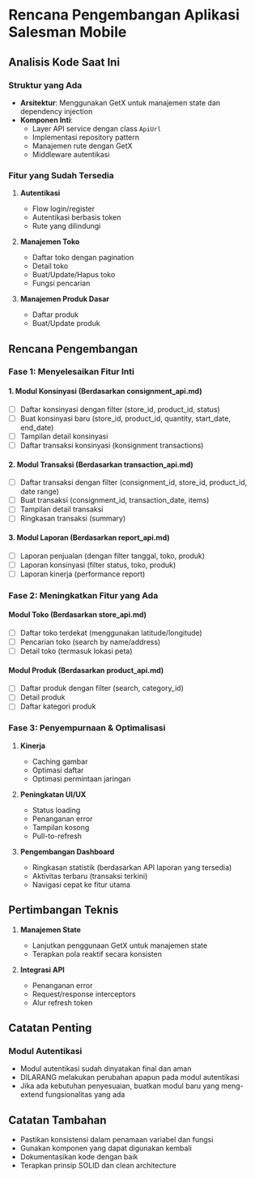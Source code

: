 # Rencana Pengembangan Aplikasi Salesman Mobile

## Analisis Kode Saat Ini

### Struktur yang Ada
- **Arsitektur**: Menggunakan GetX untuk manajemen state dan dependency injection
- **Komponen Inti**:
  - Layer API service dengan class `ApiUrl`
  - Implementasi repository pattern
  - Manajemen rute dengan GetX
  - Middleware autentikasi

### Fitur yang Sudah Tersedia
1. **Autentikasi**
   - Flow login/register
   - Autentikasi berbasis token
   - Rute yang dilindungi

2. **Manajemen Toko**
   - Daftar toko dengan pagination
   - Detail toko
   - Buat/Update/Hapus toko
   - Fungsi pencarian

3. **Manajemen Produk Dasar**
   - Daftar produk
   - Buat/Update produk

## Rencana Pengembangan

### Fase 1: Menyelesaikan Fitur Inti

#### 1. Modul Konsinyasi (Berdasarkan consignment_api.md)
- [ ] Daftar konsinyasi dengan filter (store_id, product_id, status)
- [ ] Buat konsinyasi baru (store_id, product_id, quantity, start_date, end_date)
- [ ] Tampilan detail konsinyasi
- [ ] Daftar transaksi konsinyasi (konsignment transactions)

#### 2. Modul Transaksi (Berdasarkan transaction_api.md)
- [ ] Daftar transaksi dengan filter (consignment_id, store_id, product_id, date range)
- [ ] Buat transaksi (consignment_id, transaction_date, items)
- [ ] Tampilan detail transaksi
- [ ] Ringkasan transaksi (summary)

#### 3. Modul Laporan (Berdasarkan report_api.md)
- [ ] Laporan penjualan (dengan filter tanggal, toko, produk)
- [ ] Laporan konsinyasi (filter status, toko, produk)
- [ ] Laporan kinerja (performance report)

### Fase 2: Meningkatkan Fitur yang Ada

#### Modul Toko (Berdasarkan store_api.md)
- [ ] Daftar toko terdekat (menggunakan latitude/longitude)
- [ ] Pencarian toko (search by name/address)
- [ ] Detail toko (termasuk lokasi peta)

#### Modul Produk (Berdasarkan product_api.md)
- [ ] Daftar produk dengan filter (search, category_id)
- [ ] Detail produk
- [ ] Daftar kategori produk

### Fase 3: Penyempurnaan & Optimalisasi

1. **Kinerja**
   - Caching gambar
   - Optimasi daftar
   - Optimasi permintaan jaringan

2. **Peningkatan UI/UX**
   - Status loading
   - Penanganan error
   - Tampilan kosong
   - Pull-to-refresh

3. **Pengembangan Dashboard**
   - Ringkasan statistik (berdasarkan API laporan yang tersedia)
   - Aktivitas terbaru (transaksi terkini)
   - Navigasi cepat ke fitur utama

## Pertimbangan Teknis

1. **Manajemen State**
   - Lanjutkan penggunaan GetX untuk manajemen state
   - Terapkan pola reaktif secara konsisten

2. **Integrasi API**
   - Penanganan error
   - Request/response interceptors
   - Alur refresh token

## Catatan Penting

### Modul Autentikasi
- Modul autentikasi sudah dinyatakan final dan aman
- DILARANG melakukan perubahan apapun pada modul autentikasi
- Jika ada kebutuhan penyesuaian, buatkan modul baru yang meng-extend fungsionalitas yang ada

## Catatan Tambahan
- Pastikan konsistensi dalam penamaan variabel dan fungsi
- Gunakan komponen yang dapat digunakan kembali
- Dokumentasikan kode dengan baik
- Terapkan prinsip SOLID dan clean architecture
